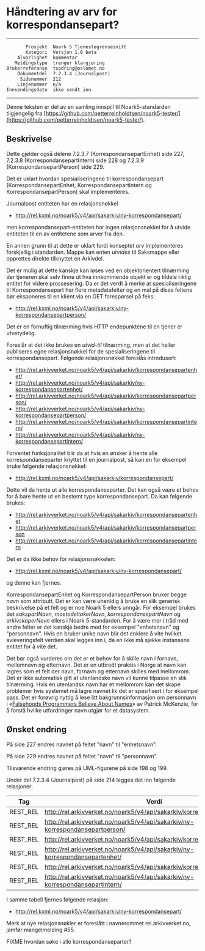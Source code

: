 Håndtering av arv for korrespondansepart?
=========================================

 ------------------  ---------------------------------
           Prosjekt  Noark 5 Tjenestegrensesnitt
           Kategori  Versjon 1.0 beta
        Alvorlighet  kommentar
       Meldingstype  trenger klargjøring
    Brukerreferanse  tsodring@oslomet.no
        Dokumentdel  7.2.3.4 (Journalpost)
         Sidenummer  212
        Linjenummer  n/a
    Innsendingsdato  ikke sendt inn
 ------------------  ---------------------------------

Denne teksten er del av en samling innspill til Noark5-standarden
tilgjengelig fra
[https://github.com/petterreinholdtsen/noark5-tester/](https://github.com/petterreinholdtsen/noark5-tester/).

Beskrivelse
-----------

Dette gjelder også delene 7.2.3.7 (KorrespondansepartEnhet) side 227,
7.2.3.8 (KorrespondansepartIntern) side 228 og 7.2.3.9
(KorrespondansepartPerson) side 229.

Det er uklart hvordan spesialiseringene til korrespondansepart
(KorrespondansepartEnhet, KorrespondansepartIntern og
KorrespondansepartPerson) skal implementeres.

Journalpost entiteten har en relasjonsnøkkel

 * http://rel.kxml.no/noark5/v4/api/sakarkiv/ny-korrespondansepart/

men korrespondansepart-entiteten har ingen relasjonsnøkkel for å
utvide entiteten til en av entitetene som arver fra den.

En annen grunn til at dette er uklart fordi konseptet *arv*
implementeres forskjellig i standarden.  Mappe kan enten *utvides* til
Saksmappe eller opprettes direkte tilknyttet en Arkivdel.

Det er mulig at dette kanskje kan løses ved en objektorientert
tilnærming der tjeneren skal selv finne ut hva innkommende objekt er
og tildele riktig entitet for videre prossesering. Da er det verdt å
merke at spesialiseringene til Korrespondansepart har flere
metadatafelter og en mal på disse feltene bør eksponeres til en klient
via en GET forespørsel på feks:

 * http://rel.kxml.no/noark5/v4/api/sakarkiv/ny-korrespondansepartperson/

Det er en fornuftig tilnærming hvis HTTP endepunktene til en tjener er 
utvetydelig.

Foreslår at det ikke brukes en *utvid-til* tilnærming, men at det heller
publiseres egne relasjonsnøkkel for de spesialiseringene til korrespondansepart. 
Følgende relasjonsnøkkel foreslås introdusert:

 * http://rel.arkivverket.no/noark5/v4/api/sakarkiv/korrespondansepartenhet/
 * http://rel.arkivverket.no/noark5/v4/api/sakarkiv/ny-korrespondansepartenhet/
 * http://rel.arkivverket.no/noark5/v4/api/sakarkiv/korrespondansepartperson/
 * http://rel.arkivverket.no/noark5/v4/api/sakarkiv/ny-korrespondansepartperson/
 * http://rel.arkivverket.no/noark5/v4/api/sakarkiv/korrespondansepartintern/
 * http://rel.arkivverket.no/noark5/v4/api/sakarkiv/ny-korrespondansepartintern/

Forventet funksjonalitet blir da at hvis en ønsker å hente alle 
korrespondanseparter knyttet til en journalpost, så kan en for 
eksempel bruke følgende relasjonsnøkkel:

 * http://rel.kxml.no/noark5/v4/api/sakarkiv/korrespondansepart/

Dette vil da hente ut alle korrespondanseparter. Det kan også være et
behov for å bare hente ut en bestemt type korrespondansepart. Da kan
følgende brukes:

 * http://rel.arkivverket.no/noark5/v4/api/sakarkiv/korrespondansepartenhet
 * http://rel.arkivverket.no/noark5/v4/api/sakarkiv/korrespondansepartperson
 * http://rel.arkivverket.no/noark5/v4/api/sakarkiv/korrespondansepartintern

Det er da ikke behov for relasjonsnøkkelen:

 * http://rel.kxml.no/noark5/v4/api/sakarkiv/ny-korrespondansepart/

og denne kan fjernes.

KorrespondansepartEnhet og KorrespondansepartPerson bruker begge
*navn* som attributt. Det er kan være uhenldig å bruke en slik
generisk beskrivelse på et felt og er noe Noark 5 ellers unngår.  For
eksempel brukes det *sakspartNavn*, *moetedeltakerNavn*,
*korrespondansepartNavn* og *arkivskaperNavn* ellers i Noark
5-standarden.  For å være mer i tråd med andre felter er det kanskje
bedre med for eksempel "enhetsnavn" og "personnavn".  Hvis en bruker
unike navn blir det enklere å vite hvilket avleveringsfelt verdien
skal legges inn i, da en ikke må sjekke instansens entitet for å vite
det.

Det bør også vurderes om det er et behov for å skille navn i fornavn,
mellomnavn og etternavn. Det er en utbredt praksis i Norge at navn kan
lagres som et felt der navn, fornavn og etternavn skilles med
mellomrom.  Det er ikke automatisk gitt at utenlandske navn vil kunne
tilpasse en slik tilnærming.  Hvis en utenlandsk navn har et mellomrom
kan det skape problemer hvis systemet må lagre navnet lik det er
spesifisert i for eksempel pass.  Det er forøvrig nyttig å lese litt
bakgrunnsinformasjon om personnavn i «[Falsehoods Programmers Believe
About
Names](http://www.kalzumeus.com/2010/06/17/falsehoods-programmers-believe-about-names/)»
av Patrick McKenzie, for å forstå hvilke utfordringer navn utgjør for
et datasystem.

Ønsket endring
--------------

På side 227 endres navnet på feltet "navn" til "enhetsnavn".

På side 229 endres navnet på feltet "navn" til "personnavn".

Tilsvarende endring gjøres på UML-figurene på side 198 og 199.

Under del 7.2.3.4 (Journalpost) på side 214 legges det inn følgende
relasjoner:

 **Tag**    | **Verdi**                                                                       |
| --------- | ------------------------------------------------------------------------------- |
| REST\_REL | http://rel.arkivverket.no/noark5/v4/api/sakarkiv/korrespondansepartperson/      |
| REST\_REL | http://rel.arkivverket.no/noark5/v4/api/sakarkiv/ny-korrespondansepartperson/   |
| REST\_REL | http://rel.arkivverket.no/noark5/v4/api/sakarkiv/korrespondansepartenhet/       |
| REST\_REL | http://rel.arkivverket.no/noark5/v4/api/sakarkiv/ny-korrespondansepartenhet/    |
| REST\_REL | http://rel.arkivverket.no/noark5/v4/api/sakarkiv/korrespondansepartintern/      |
| REST\_REL | http://rel.arkivverket.no/noark5/v4/api/sakarkiv/ny-korrespondansepartintern/   |

I samme tabell fjernes følgende relasjon:

 * http://rel.kxml.no/noark5/v4/api/sakarkiv/ny-korrespondansepart/

Merk at nye relasjonsnøkler er foreslått i navnerommet
rel.arkivverket.no, jamfør mangelmelding #55.

FIXME hvordan søke i alle korrespondanseparter?
